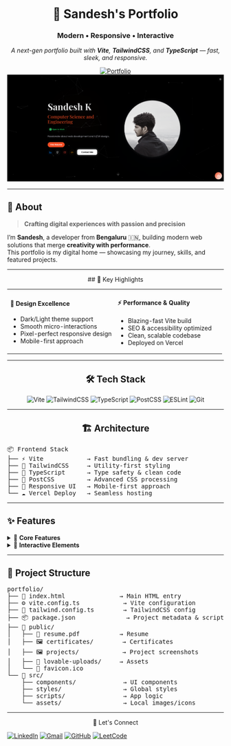<div align="center">

# 🚀 Sandesh's Portfolio
### Modern • Responsive • Interactive

*A next-gen portfolio built with **Vite**, **TailwindCSS**, and **TypeScript** — fast, sleek, and responsive.*

[![Portfolio](https://img.shields.io/badge/Portfolio-Live-brightgreen?style=for-the-badge&logo=vercel)](https://sandeshk.netlify.app)
<img src="public/preview.png" alt="Portfolio Preview" width="800"/>

</div>

---

## 🎯 About

> **Crafting digital experiences with passion and precision**

I’m **Sandesh**, a developer from **Bengaluru** 🇮🇳, building modern web solutions that merge **creativity with performance**.  
This portfolio is my digital home — showcasing my journey, skills, and featured projects.

---
<div align="center">
## 🌟 Key Highlights

<table>
<tr>
<td width="50%">

#### 🎨 **Design Excellence**
- Dark/Light theme support
- Smooth micro-interactions
- Pixel-perfect responsive design
- Mobile-first approach

</td>
<td width="50%">

#### ⚡ **Performance & Quality**
- Blazing-fast Vite build
- SEO & accessibility optimized
- Clean, scalable codebase
- Deployed on Vercel

</td>
</tr>
</table>

---

## 🛠️ Tech Stack

<div align="center">

![Vite](https://img.shields.io/badge/Vite-646CFF?style=for-the-badge&logo=vite&logoColor=white)
![TailwindCSS](https://img.shields.io/badge/TailwindCSS-06B6D4?style=for-the-badge&logo=tailwindcss&logoColor=white)
![TypeScript](https://img.shields.io/badge/TypeScript-3178C6?style=for-the-badge&logo=typescript&logoColor=white)
![PostCSS](https://img.shields.io/badge/PostCSS-DD3A0A?style=for-the-badge&logo=postcss&logoColor=white)
![ESLint](https://img.shields.io/badge/ESLint-4B32C3?style=for-the-badge&logo=eslint&logoColor=white)
![Git](https://img.shields.io/badge/Git-F05032?style=for-the-badge&logo=git&logoColor=white)

</div>

---

## 🏗️ Architecture
<div align="left">
<pre>
📦 Frontend Stack
├── ⚡ Vite            → Fast bundling & dev server
├── 🎨 TailwindCSS     → Utility-first styling
├── 🔷 TypeScript      → Type safety & clean code
├── 🔧 PostCSS         → Advanced CSS processing
├── 📱 Responsive UI   → Mobile-first approach
└── ☁️ Vercel Deploy   → Seamless hosting
</pre>

---

## ✨ Features

<details>
<summary>🎯 <strong>Core Features</strong></summary>

- Responsive, grid-based layout  
- Dark/Light theme toggle  
- Smooth scroll and animations  
- SEO-friendly meta setup  
- Accessibility compliant (WCAG)  
- Certificates & Resume section  

</details>

<details>
<summary>🚀 <strong>Interactive Elements</strong></summary>

- Scroll reveal animations  
- Hover interaction effects  
- Mobile touch gestures  
- Dynamic content sections  
- Loading feedback animations  

</details>

---

## 📁 Project Structure

<pre>
portfolio/
├── 📄 index.html               → Main HTML entry
├── ⚙️ vite.config.ts            → Vite configuration
├── 🎨 tailwind.config.ts        → TailwindCSS config
├── 📦 package.json              → Project metadata & scripts
├── 📂 public/
│   ├── 📜 resume.pdf           → Resume
│   ├── 🖼️ certificates/        → Certificates
│   ├── 🖼️ projects/            → Project screenshots
│   ├── 📁 lovable-uploads/     → Assets
│   └── 📄 favicon.ico
└── 📂 src/
    ├── components/             → UI components
    ├── styles/                 → Global styles
    ├── scripts/                → App logic
    └── assets/                 → Local images/icons
</pre>

---

<div align="center">
📌 Let's Connect

</div>

[![LinkedIn](https://img.shields.io/badge/LinkedIn-Sandesh%20Kullolli-blue?style=for-the-badge&logo=linkedin)](https://www.linkedin.com/in/sandeshkullolli?utm_source=share&utm_campaign=share_via&utm_content=profile&utm_medium=android_app)
[![Gmail](https://img.shields.io/badge/Email-sandeshkullolli4%40gmail.com-red?style=for-the-badge&logo=gmail&logoColor=white)](mailto:sandeshkullolli4@gmail.com)
[![GitHub](https://img.shields.io/badge/GitHub-iamsandeshk-181717?style=for-the-badge&logo=github)](https://github.com/iamsandeshk)
[![LeetCode](https://img.shields.io/badge/LeetCode-iamsandeshk-yellow?style=for-the-badge&logo=leetcode&logoColor=white)](https://leetcode.com/u/iamsandeshk/)

